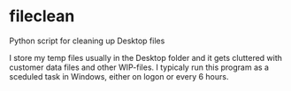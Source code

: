# fileclean

Python script for cleaning up Desktop files

I store my temp files usually in the Desktop folder and it gets cluttered with customer data files and other WIP-files. I typicaly run this program as a sceduled task in Windows, either on logon or every 6 hours.
